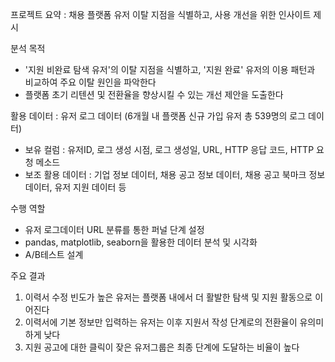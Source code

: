 프로젝트 요약 : 채용 플랫폼 유저 이탈 지점을 식별하고, 사용 개선을 위한 인사이트 제시

분석 목적
- '지원 비완료 탐색 유저'의 이탈 지점을 식별하고, '지원 완료' 유저의 이용 패턴과 비교하여 주요 이탈 원인을 파악한다
- 플랫폼 초기 리텐션 및 전환율을 향상시킬 수 있는 개선 제안을 도출한다

활용 데이터 : 유저 로그 데이터 (6개월 내 플랫폼 신규 가입 유저 총 539명의 로그 데이터)
- 보유 컬럼 : 유저ID, 로그 생성 시점, 로그 생성일, URL, HTTP 응답 코드, HTTP 요청 메소드
- 보조 활용 데이터 : 기업 정보 데이터, 채용 공고 정보 데이터, 채용 공고 북마크 정보 데이터, 유저 지원 데이터 등

수행 역할
- 유저 로그데이터 URL 분류를 통한 퍼널 단계 설정
- pandas, matplotlib, seaborn을 활용한 데이터 분석 및 시각화
- A/B테스트 설계

주요 결과
1) 이력서 수정 빈도가 높은 유저는 플랫폼 내에서 더 활발한 탐색 및 지원 활동으로 이어진다
2) 이력서에 기본 정보만 입력하는 유저는 이후 지원서 작성 단계로의 전환율이 유의미하게 낮다
3) 지원 공고에 대한 클릭이 잦은 유저그룹은 최종 단계에 도달하는 비율이 높다
